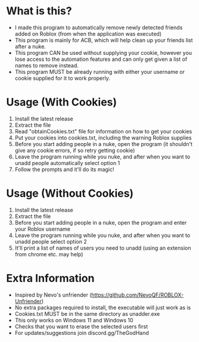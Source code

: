 # What is this?
- I made this program to automatically remove newly detected friends added on Roblox (from when the application was executed)
- This program is mainly for ACB, which will help clean up your friends list after a nuke.
- This program CAN be used without supplying your cookie, however you lose access to the automation features and can only get given a list of names to remove instead.
- This program MUST be already running with either your username or cookie supplied for it to work properly.

# Usage (With Cookies)
1. Install the latest release
2. Extract the file
3. Read "obtainCookies.txt" file for information on how to get your cookies
4. Put your cookies into cookies.txt, including the warning Roblox supplies
5. Before you start adding people in a nuke, open the program (it shouldn't give any cookie errors, if so retry getting cookie)
6. Leave the program running while you nuke, and after when you want to unadd people automatically select option 1
7. Follow the prompts and it'll do its magic!

# Usage (Without Cookies)
1. Install the latest release
2. Extract the file
5. Before you start adding people in a nuke, open the program and enter your Roblox username
6. Leave the program running while you nuke, and after when you want to unadd people select option 2
7. It'll print a list of names of users you need to unadd (using an extension from chrome etc. may help)

# Extra Information
- Inspired by Nevo's unfriender (https://github.com/NevoQF/ROBLOX-Unfriender)
- No extra packages required to install, the executable will just work as is
- Cookies.txt MUST be in the same directory as unadder.exe
- This only works on Windows 11 and Windows 10
- Checks that you want to erase the selected users first
- For updates/suggestions join discord.gg/TheGodHand
